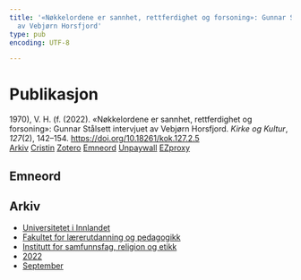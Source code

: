 ```yaml
---
title: '«Nøkkelordene er sannhet, rettferdighet og forsoning»: Gunnar Stålsett intervjuet
  av Vebjørn Horsfjord'
type: pub
encoding: UTF-8

---
```

<h1>Publikasjon</h1>
<article id="csl-bib-container-29BGAJUN" class="csl-bib-container">
  <div class="csl-bib-body"> <div class="csl-entry">1970), V. H. (f. (2022). «Nøkkelordene er sannhet, rettferdighet og forsoning»: Gunnar Stålsett intervjuet av Vebjørn Horsfjord. <i>Kirke og Kultur</i>, <i>127</i>(2), 142–154. <a href="https://doi.org/10.18261/kok.127.2.5">https://doi.org/10.18261/kok.127.2.5</a></div> </div>
  <div class="csl-bib-buttons">
    <a href="#taxonomy-article-29BGAJUN" alt="archive" class="csl-bib-button">Arkiv</a>
    <a href="https://app.cristin.no/results/show.jsf?id=2052669" alt="Cristin" class="csl-bib-button">Cristin</a>
    <a href="http://zotero.org/groups/5881554/items/29BGAJUN" alt="Zotero" class="csl-bib-button">Zotero</a>
    <a href="#keywords-article-29BGAJUN" alt="keywords" class="csl-bib-button">Emneord</a>
    <a href="https://doi.org/10.18261/kok.127.2.5" alt="Unpaywall" class="csl-bib-button">Unpaywall</a>
    <a href="https://doi.org/10.18261/kok.127.2.5" alt="EZproxy" class="csl-bib-button">EZproxy</a>
  </div>
  <div id="csl-bib-meta-container-29BGAJUN"></div>
</article>
<div id="csl-bib-meta-29BGAJUN" class="csl-bib-meta">
  <article id="keywords-article-29BGAJUN" class="keywords-article">
    <h1>Emneord</h1>
    
  </article>
  <article id="taxonomy-article-29BGAJUN" class="taxonomy-article">
    <h1>Arkiv</h1>
    <ul>
      <li><a href="{{< params subfolder >}}nn/archive/?key=3DCRN523">Universitetet i Innlandet</a></li>
      <li><a href="{{< params subfolder >}}nn/archive/?key=WYNZA47F">Fakultet for lærerutdanning og pedagogikk</a></li>
      <li><a href="{{< params subfolder >}}nn/archive/?key=XY7UYWKQ">Institutt for samfunnsfag, religion og etikk</a></li>
      <li><a href="{{< params subfolder >}}nn/archive/?key=KFGXTPGI">2022</a></li>
      <li><a href="{{< params subfolder >}}nn/archive/?key=UMKFMPN6">September</a></li>
    </ul>
  </article>
</div>
